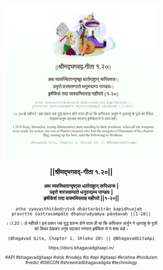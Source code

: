 <img src="../../asset/BG_1_20.png"/>
<center><h2>||श्रीमद्‍भगवद्‍-गीता १.२०||</h2>
<h3>अथ व्यवस्थितान्दृष्ट्वा धार्तराष्ट्रान् कपिध्वजः |<br/>प्रवृत्ते शस्त्रसम्पाते धनुरुद्यम्य पाण्डवः |<br/>हृषीकेशं तदा वाक्यमिदमाह महीपते ||१-२०||</h3>
<pre>atha vyavasthitāndṛṣṭvā dhārtarāṣṭrān kapidhvajaḥ .<br/>pravṛtte śastrasampāte dhanurudyamya pāṇḍavaḥ ||1-20||</pre>
<p>।।1.20।।हे महीपते ! इस प्रकार जब युद्ध प्रारम्भ होने वाला ही था कि कपिध्वज अर्जुन ने धृतराष्ट्र के पुत्रों को स्थित देखकर धनुष उठाकर भगवान् हृषीकेश से ये शब्द कहे।</p>
<pre>(Bhagavad Gita, Chapter 1, Shloka 20) || @BhagavadGitaApi</pre><p>https://docs.bhagavadgitaapi.in/</p><p>#API #bhagavadgitaapi #slok #nodejs #js #api #gitaapi #krishna #hinduism #vedic #ISKCON #shreemadbhagavadgita #technology</p></center>
